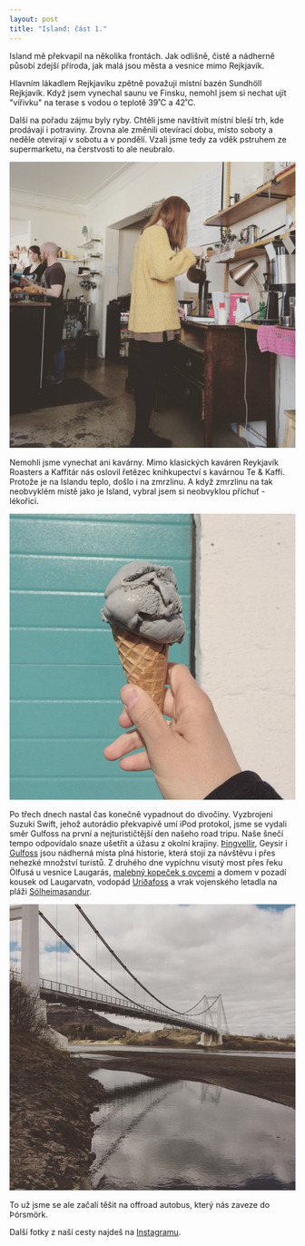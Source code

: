 ```yaml
---
layout: post
title: "Island: část 1."
---
```


Island mě překvapil na několika frontách. Jak odlišně, čistě a nádherně působí zdejší příroda, jak malá jsou města a vesnice mimo Rejkjavík.

Hlavním lákadlem Rejkjavíku zpětně považuji místní bazén Sundhöll Rejkjavík. Když jsem vynechal saunu ve Finsku, nemohl jsem si nechat ujít "vířivku" na terase s vodou o teplotě 39˚C a 42˚C.

Další na pořadu zájmu byly ryby. Chtěli jsme navštívit místní bleší trh, kde prodávají i potraviny. Zrovna ale změnili otevírací dobu, místo soboty a neděle otevírají v sobotu a v pondělí. Vzali jsme tedy za vděk pstruhem ze supermarketu, na čerstvosti to ale neubralo.

<p class="post__image-center"><img src="/public/island-roasters.jpg" alt="Reykjavík Roasters" class="post__image"></p>

Nemohli jsme vynechat ani kavárny. Mimo klasických kaváren Reykjavík Roasters a Kaffitár nás oslovil řetězec knihkupectví s kavárnou
Te & Kaffi. Protože je na Islandu teplo, došlo i na zmrzlinu. A když zmrzlinu na tak neobvyklém místě jako je Island, vybral jsem si neobvyklou příchuť - lékořici.

<p class="post__image-center"><img src="/public/island-icecream.jpg" alt="Lékořicová zmrzlina" class="post__image"></p>

Po třech dnech nastal čas konečně vypadnout do divočiny. Vyzbrojeni Suzuki Swift, jehož autorádio překvapivě umí iPod protokol, jsme se vydali směr Gulfoss na první a nejturističtější den našeho road tripu. Naše šnečí tempo odpovídalo snaze ušetřit a úžasu z okolní krajiny. [Þingvellir][5], Geysir i [Gulfoss][1] jsou nádherná místa plná historie, která stojí za návštěvu i přes nehezké množství turistů. Z druhého dne vypíchnu visutý most přes řeku Ölfusá u vesnice Laugarás, [malebný kopeček s ovcemi][4] a domem v pozadí kousek od Laugarvatn, vodopád [Uriðafoss][2] a vrak vojenského letadla na pláži [Sólheimasandur][3].

<p class="post__image-center"><img src="/public/island-most.jpg" alt="Vysutý most" class="post__image"></p>

To už jsme se ale začali těšit na offroad autobus, který nás zaveze do Þórsmörk.

Další fotky z naší cesty najdeš na [Instagramu][6].

[1]: https://www.instagram.com/p/BFjyZAOSRTP/
[2]: https://www.instagram.com/p/BFmxC15SRVC/
[3]: https://www.instagram.com/p/BFoH1_IyRcp/
[4]: https://www.instagram.com/p/BFqfHxPyRWg/
[5]: https://www.instagram.com/p/BFlYHuqyRdZ/
[6]: https://www.instagram.com/explore/tags/lidaajoseftripmay2016/
